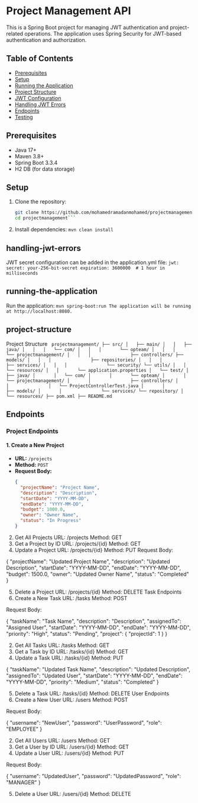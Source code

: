 # Project Management API

This is a Spring Boot project for managing JWT authentication and project-related operations. The application uses Spring Security for JWT-based authentication and authorization.

## Table of Contents

- [Prerequisites](#prerequisites)
- [Setup](#setup)
- [Running the Application](#running-the-application)
- [Project Structure](#project-structure)
- [JWT Configuration](#jwt-configuration)
- [Handling JWT Errors](#handling-jwt-errors)
- [Endpoints](#endpoints)
- [Testing](#testing)

## Prerequisites

- Java 17+
- Maven 3.8+
- Spring Boot 3.3.4
- H2 DB (for data storage)

## Setup

1. Clone the repository:

   ```bash
   git clone https://github.com/mohamedramadanmohamed/projectmanagement.git
   cd projectmanagement```

2. Install dependencies:
	```mvn clean install```

## handling-jwt-errors
JWT secret configuration can be added in the application.yml file:
	```jwt:
		secret: your-256-bit-secret
		expiration: 3600000  # 1 hour in milliseconds```

## running-the-application
Run the application:
	```mvn spring-boot:run
	The application will be running at http://localhost:8080.```

## project-structure

Project Structure
	```
	projectmanagement/
├── src/
│   ├── main/
│   │   ├── java/
│   │   │   └── com/
│   │   │       └── opteam/
│   │   │           └── projectmanagement/
│   │   │               ├── controllers/
						├── models/
│   │   │               ├── repositories/
│   │   │               ├── services/
│   │   │               └── security/
						└── utils/
│   │   └── resources/
│   │       └── application.properties
│   └── test/
│       ├── java/
│       │   └── com/
│       │       └── opteam/
│       │           └── projectmanagement/
│       │               ├── controllers/
│       │               │   └── ProjectControllerTest.java
│       │               ├── models/
│       │               └── services/
						└── repository/
│       └── resources/
├── pom.xml
├── README.md```



## Endpoints

### Project Endpoints

#### 1. Create a New Project
- **URL:** `/projects`
- **Method:** `POST`
- **Request Body:**
  ```json
  {
    "projectName": "Project Name",
    "description": "Description",
    "startDate": "YYYY-MM-DD",
    "endDate": "YYYY-MM-DD",
    "budget": 1000.0,
    "owner": "Owner Name",
    "status": "In Progress"
  }

2. Get All Projects
URL: /projects
Method: GET
3. Get a Project by ID
URL: /projects/{id}
Method: GET
4. Update a Project
URL: /projects/{id}
Method: PUT
Request Body:

{
  "projectName": "Updated Project Name",
  "description": "Updated Description",
  "startDate": "YYYY-MM-DD",
  "endDate": "YYYY-MM-DD",
  "budget": 1500.0,
  "owner": "Updated Owner Name",
  "status": "Completed"
}

5. Delete a Project
URL: /projects/{id}
Method: DELETE
Task Endpoints
1. Create a New Task
URL: /tasks
Method: POST

Request Body:

{
  "taskName": "Task Name",
  "description": "Description",
  "assignedTo": "Assigned User",
  "startDate": "YYYY-MM-DD",
  "endDate": "YYYY-MM-DD",
  "priority": "High",
  "status": "Pending",
  "project": {
    "projectId": 1
  }
}

2. Get All Tasks
URL: /tasks
Method: GET
3. Get a Task by ID
URL: /tasks/{id}
Method: GET
4. Update a Task
URL: /tasks/{id}
Method: PUT

{
  "taskName": "Updated Task Name",
  "description": "Updated Description",
  "assignedTo": "Updated User",
  "startDate": "YYYY-MM-DD",
  "endDate": "YYYY-MM-DD",
  "priority": "Medium",
  "status": "Completed"
}

5. Delete a Task
URL: /tasks/{id}
Method: DELETE
User Endpoints
1. Create a New User
URL: /users
Method: POST

Request Body:

{
  "username": "NewUser",
  "password": "UserPassword",
  "role": "EMPLOYEE"
}

2. Get All Users
URL: /users
Method: GET
3. Get a User by ID
URL: /users/{id}
Method: GET
4. Update a User
URL: /users/{id}
Method: PUT

Request Body:

{
  "username": "UpdatedUser",
  "password": "UpdatedPassword",
  "role": "MANAGER"
}

5. Delete a User
URL: /users/{id}
Method: DELETE
